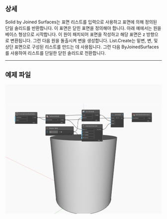 ## 상세
Solid by Joined Surfaces는 표면 리스트를 입력으로 사용하고 표면에 의해 정의된 단일 솔리드를 반환합니다. 이 표면은 닫힌 표면을 정의해야 합니다. 아래 예에서는 원을 베이스 형상으로 시작합니다. 이 원이 패치되어 표면을 작성하고 해당 표면은 z 방향으로 변환됩니다. 그런 다음 원을 돌출시켜 변을 생성합니다. List.Create는 밑변, 변, 및 상단 표면으로 구성된 리스트를 만드는 데 사용됩니다. 그런 다음 ByJoinedSurfaces를 사용하여 리스트를 단일한 닫힌 솔리드로 전환합니다.
___
## 예제 파일

![ByJoinedSurfaces](./Autodesk.DesignScript.Geometry.Solid.ByJoinedSurfaces_img.jpg)

